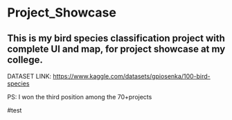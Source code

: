 # Project_Showcase
## This is my bird species classification project with complete UI and map, for project showcase at my college.
DATASET LINK: https://www.kaggle.com/datasets/gpiosenka/100-bird-species

PS: I won the third position among the 70+projects

#test
